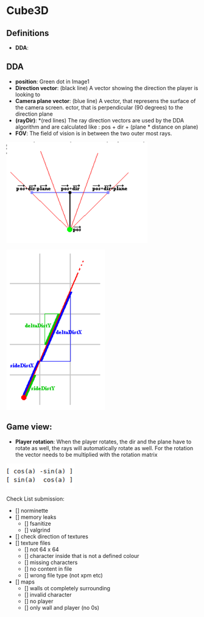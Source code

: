 # Cube3D

## Definitions

- **DDA**:
</p>


## DDA

- **position**: Green dot in Image1
- **Direction vector**: (black line) A vector showing the direction the player is looking to
- **Camera plane vector**: (blue line) A vector, that represens the surface of the camera screen. ector, that is perpendicular (90 degrees) to the direction plane
- **(rayDir)**: *(red lines) The ray direction vectors are used by the DDA algorithm and are calculated like : pos + dir + (plane * distance on plane)
- **FOV**: The field of vision is in between the two outer most rays.

![Image1](assets/image/pos_dir_plane.png)

![delta_dist and side_dist](assets/image/delta_dist-side_dist.png)

</p>


## Game view:

- **Player rotation**: When the player rotates, the dir and the plane have to rotate as well, the rays will automatically rotate as well. For the rotation the vector needs to be multiplied with the rotation matrix

![Rotation Matrix](assets/image/rotation_matrix.png)



Check List submission:

- [] norminette
- [] memory leaks
	- [] fsanitize
	- [] valgrind
- [] check direction of textures
- [] texture files
	- [] not 64 x 64
	- [] character inside that is not a defined colour
	- [] missing characters
	- [] no content in file
	- [] wrong file type (not xpm etc)
- [] maps
	- [] walls  ot completely surrounding
	- [] invalid character
	- [] no player
	- [] only wall and player (no 0s)

